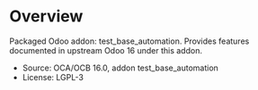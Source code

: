 # Overview

Packaged Odoo addon: test_base_automation. Provides features documented in upstream Odoo 16 under this addon.

- Source: OCA/OCB 16.0, addon test_base_automation
- License: LGPL-3
